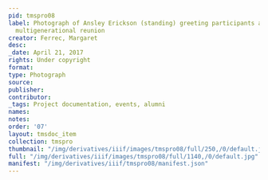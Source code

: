 ```yaml
---
pid: tmspro08
label: Photograph of Ansley Erickson (standing) greeting participants at Modern School
  multigenerational reunion
creator: Ferrec, Margaret
desc:
_date: April 21, 2017
rights: Under copyright
format:
type: Photograph
source:
publisher:
contributor:
_tags: Project documentation, events, alumni
names:
notes:
order: '07'
layout: tmsdoc_item
collection: tmspro
thumbnail: "/img/derivatives/iiif/images/tmspro08/full/250,/0/default.jpg"
full: "/img/derivatives/iiif/images/tmspro08/full/1140,/0/default.jpg"
manifest: "/img/derivatives/iiif/tmspro08/manifest.json"
---
```

